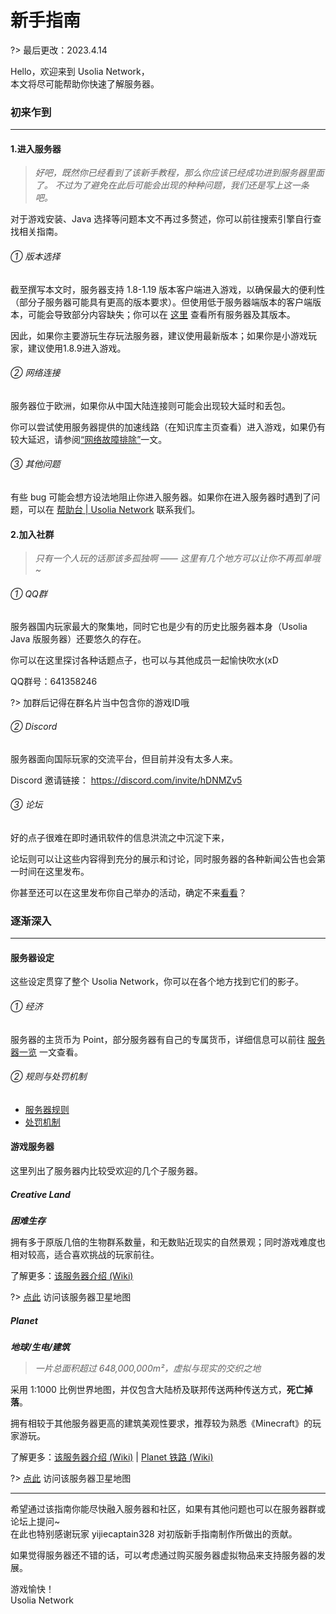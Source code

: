 # 新手指南

?> 最后更改：2023.4.14

Hello，欢迎来到 Usolia Network，<br>
本文将尽可能帮助你快速了解服务器。

### 初来乍到

----------

#### 1.进入服务器


> *好吧，既然你已经看到了该新手教程，那么你应该已经成功进到服务器里面了。*
> *不过为了避免在此后可能会出现的种种问题，我们还是写上这一条吧。*

对于游戏安装、Java 选择等问题本文不再过多赘述，你可以前往搜索引擎自行查找相关指南。

###### ① 版本选择

截至撰写本文时，服务器支持 1.8-1.19 版本客户端进入游戏，以确保最大的便利性（部分子服务器可能具有更高的版本要求）。但使用低于服务器端版本的客户端版本，可能会导致部分内容缺失；你可以在 [这里](https://docs.usolia.net/#/docs/server/servers) 查看所有服务器及其版本。

因此，如果你主要游玩生存玩法服务器，建议使用最新版本；如果你是小游戏玩家，建议使用1.8.9进入游戏。

###### ② 网络连接

服务器位于欧洲，如果你从中国大陆连接则可能会出现较大延时和丢包。

你可以尝试使用服务器提供的加速线路（在知识库主页查看）进入游戏，如果仍有较大延迟，请参阅[“网络故障排除”](https://docs.usolia.net/#/csje/network-troubleshoot)一文。

###### ③ 其他问题

有些 bug 可能会想方设法地阻止你进入服务器。如果你在进入服务器时遇到了问题，可以在 [帮助台 | Usolia Network](https://usolia.net/forums/support/) 联系我们。

#### 2.加入社群

> *只有一个人玩的话那该多孤独啊 ——*
> *这里有几个地方可以让你不再孤单哦 ~*

###### ① QQ群

服务器国内玩家最大的聚集地，同时它也是少有的历史比服务器本身（Usolia Java 版服务器）还要悠久的存在。

你可以在这里探讨各种话题点子，也可以与其他成员一起愉快吹水(xD

QQ群号：641358246

?> 加群后记得在群名片当中包含你的游戏ID哦

###### ② Discord 

服务器面向国际玩家的交流平台，但目前并没有太多人来。

Discord 邀请链接： https://discord.com/invite/hDNMZv5

###### ③ 论坛 

好的点子很难在即时通讯软件的信息洪流之中沉淀下来，

论坛则可以让这些内容得到充分的展示和讨论，同时服务器的各种新闻公告也会第一时间在这里发布。

你甚至还可以在这里发布你自己举办的活动，确定不来[看看](https://usolia.net/forums/%E7%A4%BE%E5%8C%BA%E6%B4%BB%E5%8A%A8.12/)？

### 逐渐深入

----------

#### 服务器设定

这些设定贯穿了整个 Usolia Network，你可以在各个地方找到它们的影子。

###### ① 经济

服务器的主货币为 Point，部分服务器有自己的专属货币，详细信息可以前往 [服务器一览](https://docs.usolia.net/#/docs/server/servers) 一文查看。

###### ② 规则与处罚机制

 - [服务器规则](https://usolia.net/rules)
 - [处罚机制](https://docs.usolia.net/#/mechanism/punishments)


#### 游戏服务器

这里列出了服务器内比较受欢迎的几个子服务器。

##### Creative Land

***困难生存***

拥有多于原版几倍的生物群系数量，和无数贴近现实的自然景观；同时游戏难度也相对较高，适合喜欢挑战的玩家前往。

了解更多：[该服务器介绍 (Wiki)](https://wiki.usolia.net/index.php?title=Creative_Land_II)

?> [点此](https://satellite.usolia.net/cl) 访问该服务器卫星地图

##### Planet

***地球/生电/建筑***

> *一片总面积超过 648,000,000m²，虚拟与现实的交织之地*

采用 1:1000 比例世界地图，并仅包含大陆桥及联邦传送两种传送方式，**死亡掉落**。

拥有相较于其他服务器更高的建筑美观性要求，推荐较为熟悉《Minecraft》的玩家游玩。

了解更多：[该服务器介绍 (Wiki)](https://wiki.usolia.net/index.php?title=Planet) | [Planet 铁路 (Wiki)](https://wiki.usolia.net/index.php?title=Planet%E9%93%81%E8%B7%AF)

?> [点此](https://satellite.usolia.net/pl) 访问该服务器卫星地图
 
 
----------

希望通过该指南你能尽快融入服务器和社区，如果有其他问题也可以在服务器群或论坛上提问~<br>
在此也特别感谢玩家 yijiecaptain328 对初版新手指南制作所做出的贡献。

如果觉得服务器还不错的话，可以考虑通过购买服务器虚拟物品来支持服务器的发展。

游戏愉快！<br>
Usolia Network
